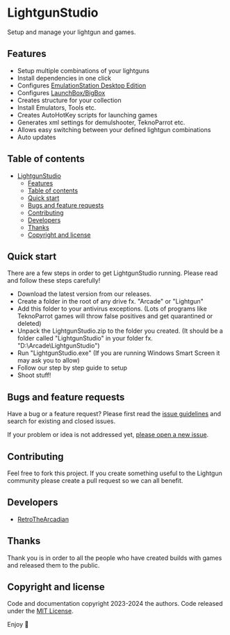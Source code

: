 # LightgunStudio

Setup and manage your lightgun and games.

## Features

- Setup multiple combinations of your lightguns
- Install dependencies in one click
- Configures [EmulationStation Desktop Edition](https://www.es-de.org/)
- Configures [LaunchBox/BigBox](https://www.launchbox-app.com/)
- Creates structure for your collection
- Install Emulators, Tools etc.
- Creates AutoHotKey scripts for launching games
- Generates xml settings for demulshooter, TeknoParrot etc.
- Allows easy switching between your defined lightgun combinations
- Auto updates

## Table of contents

- [LightgunStudio](#lightgunstudio)
  - [Features](#features)
  - [Table of contents](#table-of-contents)
  - [Quick start](#quick-start)
  - [Bugs and feature requests](#bugs-and-feature-requests)
  - [Contributing](#contributing)
  - [Developers](#developers)
  - [Thanks](#thanks)
  - [Copyright and license](#copyright-and-license)

## Quick start

There are a few steps in order to get LightgunStudio running.
Please read and follow these steps carefully!

- Download the latest version from our releases.
- Create a folder in the root of any drive fx. "Arcade" or "Lightgun"
- Add this folder to your antivirus exceptions. (Lots of programs like TeknoParrot games will throw false positives and get quarantined or deleted)
- Unpack the LightgunStudio.zip to the folder you created. (It should be a folder called "LightgunStudio" in your folder fx. "D:\Arcade\LightgunStudio")
- Run "LightgunStudio.exe" (If you are running Windows Smart Screen it may ask you to allow)
- Follow our step by step guide to setup
- Shoot stuff!

## Bugs and feature requests

Have a bug or a feature request? Please first read the [issue guidelines](https://reponame/blob/master/CONTRIBUTING.md) and search for existing and closed issues. 

If your problem or idea is not addressed yet, [please open a new issue](https://reponame/issues/new).

## Contributing

Feel free to fork this project. If you create something useful to the Lightgun community please create a pull request so we can all benefit.

## Developers

- [RetroTheArcadian](https://github.com/RetroTheArcadian)

## Thanks

Thank you is in order to all the people who have created builds with games and released them to the public.

## Copyright and license

Code and documentation copyright 2023-2024 the authors. Code released under the [MIT License](https://reponame/blob/master/LICENSE).

Enjoy :metal:
